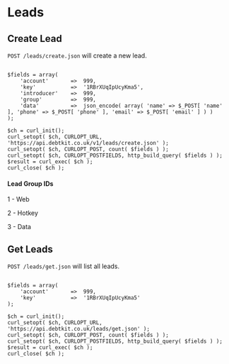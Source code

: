 Leads
=======

## Create Lead ##

`POST /leads/create.json` will create a new lead.

```
	
$fields = array(
    'account'   	=>  999,
    'key'       	=>  '1RBrXUqIpUcyKma5',
    'introducer'	=>  999,
    'group'		    =>  999,
    'data'      	=>  json_encode( array( 'name' => $_POST[ 'name' ], 'phone' => $_POST[ 'phone' ], 'email' => $_POST[ 'email' ] ) )
);

$ch = curl_init();
curl_setopt( $ch, CURLOPT_URL, 'https://api.debtkit.co.uk/v1/leads/create.json' );
curl_setopt( $ch, CURLOPT_POST, count( $fields ) );
curl_setopt( $ch, CURLOPT_POSTFIELDS, http_build_query( $fields ) );
$result = curl_exec( $ch );
curl_close( $ch );

```

#### Lead Group IDs ####

1 - Web

2 - Hotkey

3 - Data


## Get Leads ##

`POST /leads/get.json` will list all leads.

```
	
$fields = array(
    'account'   	=>  999,
    'key'       	=>  '1RBrXUqIpUcyKma5'
);

$ch = curl_init();
curl_setopt( $ch, CURLOPT_URL, 'https://api.debtkit.co.uk/leads/get.json' );
curl_setopt( $ch, CURLOPT_POST, count( $fields ) );
curl_setopt( $ch, CURLOPT_POSTFIELDS, http_build_query( $fields ) );
$result = curl_exec( $ch );
curl_close( $ch );

```
